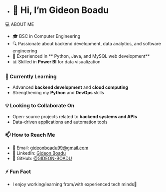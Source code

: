 - # 👋 Hi, I’m Gideon Boadu  

 💻 ABOUT ME 
- 🎓 BSC in Computer Engineering   
- 🔍 Passionate about backend development, data analytics, and software engineering  
- 🚀 Experienced in ** Python, Java, and MySQL web development**  
- 📊 Skilled in **Power BI** for data visualization  

### 🌱 Currently Learning  
- Advanced **backend development** and **cloud computing**  
- Strengthening my **Python** and **DevOps** skills  

### 💡 Looking to Collaborate On  
- Open-source projects related to **backend systems and APIs**  
- Data-driven applications and automation tools  

### 📫 How to Reach Me  
- 📧 Email: [gideonboadu99@gmail.com](mailto:gideonboadu99@gmail.com)  
- 💼 LinkedIn: [Gideon Boadu](mailto:https://www.linkedin.com/in/boadu-gideon-80112a203/)  
- 🔗 GitHub: [@GIDEON-BOADU](https://github.com/GIDEON-BOADU)  

### ⚡ Fun Fact  
- I enjoy working/learning from/with experienced tech minds🚀  


<!---
GIDEON-BOADU/GIDEON-BOADU is a ✨ special ✨ repository because its `README.md` (this file) appears on your GitHub profile.
You can click the Preview link to take a look at your changes.
--->
